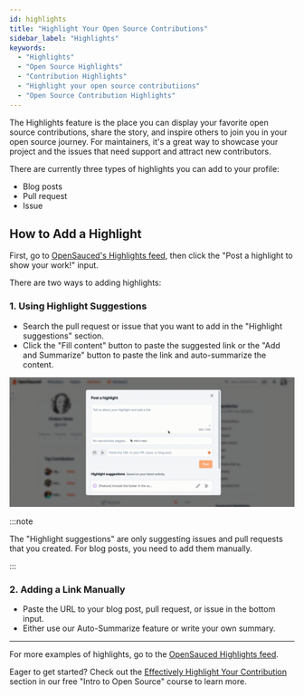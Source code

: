 ```yaml
---
id: highlights
title: "Highlight Your Open Source Contributions"
sidebar_label: "Highlights"
keywords:
  - "Highlights"
  - "Open Source Highlights"
  - "Contribution Highlights"
  - "Highlight your open source contributiions"
  - "Open Source Contribution Highlights"
---
```


The Highlights feature is the place you can display your favorite open source contributions, share the story, and inspire others to join you in your open source journey. For maintainers, it's a great way to showcase your project and the issues that need support and attract new contributors.

There are currently three types of highlights you can add to your profile:

- Blog posts
- Pull request
- Issue

## How to Add a Highlight

First, go to [OpenSauced's Highlights feed](https://app.opensauced.pizza/feed), then click the "Post a highlight to show your work!" input.

There are two ways to adding highlights:

### 1. Using Highlight Suggestions

- Search the pull request or issue that you want to add in the "Highlight suggestions" section.
- Click the "Fill content" button to paste the suggested link or the "Add and Summarize" button to paste the link and auto-summarize the content.

![highlights demo](../../static/gif/highlight.gif)

:::note

The "Highlight suggestions" are only suggesting issues and pull requests that you created. For blog posts, you need to add them manually.

:::

### 2. Adding a Link Manually

- Paste the URL to your blog post, pull request, or issue in the bottom input.
- Either use our Auto-Summarize feature or write your own summary.

---

For more examples of highlights, go to the [OpenSauced Highlights feed](https://app.opensauced.pizza/feed).

Eager to get started? Check out the [Effectively Highlight Your Contribution](https://intro.opensauced.pizza/#/06-the-secret-sauce?id=effectively-highlight-your-contributions) section in our free "Intro to Open Source" course to learn more.
